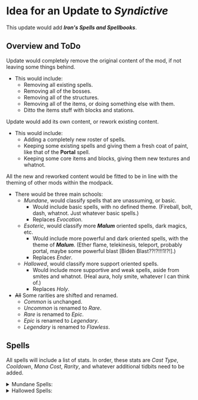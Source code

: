 # Idea for an Update to *Syndictive*
This update would add ***Iron's Spells and Spellbooks***.

## Overview and ToDo
Update would completely remove the original content of the mod, if not leaving some things behind.
- This would include:
  - Removing all existing spells.
  - Removing all of the bosses.
  - Removing all of the structures.
  - Removing all of the items, or doing something else with them.
  - Ditto the items stuff with blocks and stations.

Update would add its own content, or rework existing content.
- This would include:
  - Adding a completely new roster of spells.
  - Keeping some existing spells and giving them a fresh coat of paint, like that of the **Portal** spell.
  - Keeping some core items and blocks, giving them new textures and whatnot.

All the new and reworked content would be fitted to be in line with the theming of other mods within the modpack.
- There would be three main schools:
  - *Mundane*, would classify spells that are unassuming, or basic.
    - Would include basic spells, with no defined theme. (Fireball, bolt, dash, whatnot. Just whatever basic spells.)
    - Replaces *Evocation*.
  - *Esoteric*, would classify more ***Malum*** oriented spells, dark magics, etc.
    - Would include more powerful and dark oriented spells, with the theme of ***Malum***. (Ether flame, telekinesis, teleport, probably portal, maybe some powerful blast [Biden Blast??!?!!!1!?!].)
    - Replaces *Ender*.
  - *Hallowed*, would classify more support oriented spells.
    - Would include more supportive and weak spells, aside from smites and whatnot. (Heal aura, holy smite, whatever I can think of.)
    - Replaces *Holy*.
- ~~All~~ Some rarities are shifted and renamed.
  - *Common* is unchanged.
  - *Uncommon* is renamed to *Rare*.
  - *Rare* is renamed to *Epic*.
  - *Epic* is renamed to *Legendary*.
  - *Legendary* is renamed to *Flawless*.

## Spells
All spells will include a list of stats. In order, these stats are *Cast Type*, *Cooldown*, *Mana Cost*, *Rarity*, and whatever additional tidbits need to be added.

<details><summary><bold>Mundane Spells:</bold></summary>

1. Spark Bolt
    - Stats:
      - instant cast
      - 1.5sec cooldown
      - 15 mana cost
      - common
    - Info:
      - Casts a fast projectile that does 3DMG and 1M-DMG on collision with entity.
      - Is affected by *Guiding*.
      - Has a lifespan of 5 seconds.
      - *A basic bolt that is known among all spellcasters.*
2. Snap
    - Stats:
      - instant cast
      - 5sec cooldown
      - 30 mana cost
      - rare
    - Info:
      - Casts a hitscan shot that does no damage.
      - Inflicts the target with *Guiding*, *Rending*, and *Glowing* for 10sec.
      - *An odd spell that does nothing on its own, but weakens targets it hits.*

</details>
<details><summary><bold>Hallowed Spells:</bold></summary>

1. Aura of Light
    - Stats:
      - continuous cast
      - 15sec cooldown
      - 50 mana cost
      - rare
      - can last 7sec
    - Info:
      - Effects a 5×5×4 area around the player.
      - Provides *Instant Health I* to all entities within the area every second. Also effects the player.
      - Drastically reduces the speed of the player while being cast.

</details>
